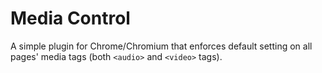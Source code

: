 # Media Control

A simple plugin for Chrome/Chromium that enforces default setting on all pages' media tags (both `<audio>` and `<video>` tags).
